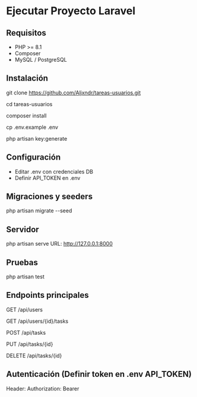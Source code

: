 # Ejecutar Proyecto Laravel

## Requisitos
- PHP >= 8.1
- Composer
- MySQL / PostgreSQL

## Instalación
git clone https://github.com/Aljxndr/tareas-usuarios.git

cd tareas-usuarios

composer install

cp .env.example .env

php artisan key:generate

## Configuración
- Editar .env con credenciales DB
- Definir API_TOKEN en .env

## Migraciones y seeders
php artisan migrate --seed

## Servidor
php artisan serve
URL: http://127.0.0.1:8000

## Pruebas
php artisan test

## Endpoints principales
GET /api/users

GET /api/users/{id}/tasks

POST /api/tasks

PUT /api/tasks/{id}

DELETE /api/tasks/{id}

## Autenticación (Definir token en .env API_TOKEN)
Header: Authorization: Bearer 
